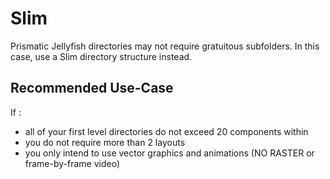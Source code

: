 # Slim
Prismatic Jellyfish directories may not require gratuitous subfolders.
In this case, use a Slim directory structure instead.
## Recommended Use-Case
If : 
- all of your first level directories do not exceed 20 components within
- you do not require more than 2 layouts
- you only intend to use vector graphics and animations (NO RASTER or frame-by-frame video)

